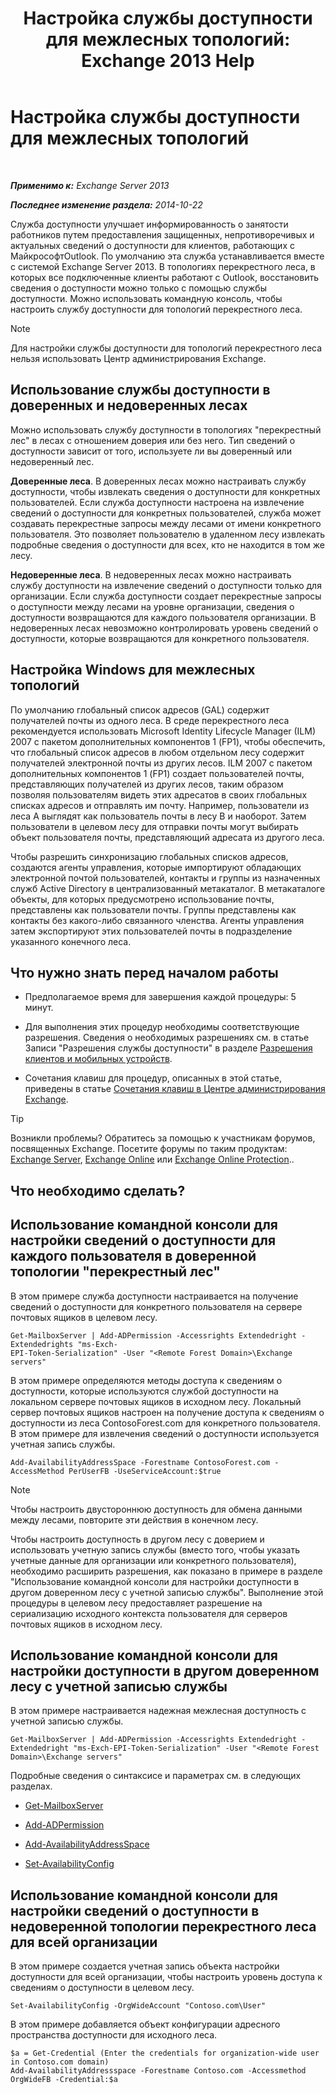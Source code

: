﻿---
title: 'Настройка службы доступности для межлесных топологий: Exchange 2013 Help'
TOCTitle: Настройка службы доступности для межлесных топологий
ms:assetid: f1e7d407-f0d3-47a7-8cc3-03c5980445d5
ms:mtpsurl: https://technet.microsoft.com/ru-ru/library/Bb125182(v=EXCHG.150)
ms:contentKeyID: 52061287
ms.date: 04/30/2018
mtps_version: v=EXCHG.150
ms.translationtype: HT
---

# Настройка службы доступности для межлесных топологий

 

_**Применимо к:** Exchange Server 2013_

_**Последнее изменение раздела:** 2014-10-22_

Служба доступности улучшает информированность о занятости работников путем предоставления защищенных, непротиворечивых и актуальных сведений о доступности для клиентов, работающих с МайкрософтOutlook. По умолчанию эта служба устанавливается вместе с системой Exchange Server 2013. В топологиях перекрестного леса, в которых все подключенные клиенты работают с Outlook, восстановить сведения о доступности можно только с помощью службы доступности. Можно использовать командную консоль, чтобы настроить службу доступности для топологий перекрестного леса.

> [!NOTE]  
> Для настройки службы доступности для топологий перекрестного леса нельзя использовать Центр администрирования Exchange.


## Использование службы доступности в доверенных и недоверенных лесах

Можно использовать службу доступности в топологиях "перекрестный лес" в лесах с отношением доверия или без него. Тип сведений о доступности зависит от того, используете ли вы доверенный или недоверенный лес.

**Доверенные леса**. В доверенных лесах можно настраивать службу доступности, чтобы извлекать сведения о доступности для конкретных пользователей. Если служба доступности настроена на извлечение сведений о доступности для конкретных пользователей, служба может создавать перекрестные запросы между лесами от имени конкретного пользователя. Это позволяет пользователю в удаленном лесу извлекать подробные сведения о доступности для всех, кто не находится в том же лесу.

**Недоверенные леса**. В недоверенных лесах можно настраивать службу доступности на извлечение сведений о доступности только для организации. Если служба доступности создает перекрестные запросы о доступности между лесами на уровне организации, сведения о доступности возвращаются для каждого пользователя организации. В недоверенных лесах невозможно контролировать уровень сведений о доступности, которые возвращаются для конкретного пользователя.

## Настройка Windows для межлесных топологий

По умолчанию глобальный список адресов (GAL) содержит получателей почты из одного леса. В среде перекрестного леса рекомендуется использовать Microsoft Identity Lifecycle Manager (ILM) 2007 с пакетом дополнительных компонентов 1 (FP1), чтобы обеспечить, что глобальный список адресов в любом отдельном лесу содержит получателей электронной почты из других лесов. ILM 2007 с пакетом дополнительных компонентов 1 (FP1) создает пользователей почты, представляющих получателей из других лесов, таким образом позволяя пользователям видеть этих адресатов в своих глобальных списках адресов и отправлять им почту. Например, пользователи из леса A выглядят как пользователь почты в лесу B и наоборот. Затем пользователи в целевом лесу для отправки почты могут выбирать объект пользователя почты, представляющий адресата из другого леса.

Чтобы разрешить синхронизацию глобальных списков адресов, создаются агенты управления, которые импортируют обладающих электронной почтой пользователей, контакты и группы из назначенных служб Active Directory в централизованный метакаталог. В метакаталоге объекты, для которых предусмотрено использование почты, представлены как пользователи почты. Группы представлены как контакты без какого-либо связанного членства. Агенты управления затем экспортируют этих пользователей почты в подразделение указанного конечного леса.

## Что нужно знать перед началом работы

  - Предполагаемое время для завершения каждой процедуры: 5 минут.

  - Для выполнения этих процедур необходимы соответствующие разрешения. Сведения о необходимых разрешениях см. в статье Записи "Разрешения службы доступности" в разделе [Разрешения клиентов и мобильных устройств](clients-and-mobile-devices-permissions-exchange-2013-help.md).

  - Сочетания клавиш для процедур, описанных в этой статье, приведены в статье [Сочетания клавиш в Центре администрирования Exchange](keyboard-shortcuts-in-the-exchange-admin-center-exchange-online-protection-help.md).

> [!TIP]  
> Возникли проблемы? Обратитесь за помощью к участникам форумов, посвященных Exchange. Посетите форумы по таким продуктам: <a href="https://go.microsoft.com/fwlink/p/?linkid=60612">Exchange Server</a>, <a href="https://go.microsoft.com/fwlink/p/?linkid=267542">Exchange Online</a> или <a href="https://go.microsoft.com/fwlink/p/?linkid=285351">Exchange Online Protection</a>..


## Что необходимо сделать?

## Использование командной консоли для настройки сведений о доступности для каждого пользователя в доверенной топологии "перекрестный лес"

В этом примере служба доступности настраивается на получение сведений о доступности для конкретного пользователя на сервере почтовых ящиков в целевом лесу.

    Get-MailboxServer | Add-ADPermission -Accessrights Extendedright -Extendedrights "ms-Exch-
    EPI-Token-Serialization" -User "<Remote Forest Domain>\Exchange servers"

В этом примере определяются методы доступа к сведениям о доступности, которые используются службой доступности на локальном сервере почтовых ящиков в исходном лесу. Локальный сервер почтовых ящиков настроен на получение доступа к сведениям о доступности из леса ContosoForest.com для конкретного пользователя. В этом примере для извлечения сведений о доступности используется учетная запись службы.

    Add-AvailabilityAddressSpace -Forestname ContosoForest.com -AccessMethod PerUserFB -UseServiceAccount:$true

> [!NOTE]  
> Чтобы настроить двустороннюю доступность для обмена данными между лесами, повторите эти действия в конечном лесу.


Чтобы настроить доступность в другом лесу с доверием и использовать учетную запись службы (вместо того, чтобы указать учетные данные для организации или конкретного пользователя), необходимо расширить разрешения, как показано в примере в разделе "Использование командной консоли для настройки доступности в другом доверенном лесу с учетной записью службы". Выполнение этой процедуры в целевом лесу предоставляет разрешение на сериализацию исходного контекста пользователя для серверов почтовых ящиков в исходном лесу.

## Использование командной консоли для настройки доступности в другом доверенном лесу с учетной записью службы

В этом примере настраивается надежная межлесная доступность с учетной записью службы.

    Get-MailboxServer | Add-ADPermission -Accessrights Extendedright -Extendedright "ms-Exch-EPI-Token-Serialization" -User "<Remote Forest Domain>\Exchange servers"

Подробные сведения о синтаксисе и параметрах см. в следующих разделах.

  - [Get-MailboxServer](https://technet.microsoft.com/ru-ru/library/bb123539\(v=exchg.150\))

  - [Add-ADPermission](https://technet.microsoft.com/ru-ru/library/bb124403\(v=exchg.150\))

  - [Add-AvailabilityAddressSpace](https://technet.microsoft.com/ru-ru/library/bb124122\(v=exchg.150\))

  - [Set-AvailabilityConfig](https://technet.microsoft.com/ru-ru/library/bb124103\(v=exchg.150\))

## Использование командной консоли для настройки сведений о доступности в недоверенной топологии перекрестного леса для всей организации

В этом примере создается учетная запись объекта настройки доступности для всей организации, чтобы настроить уровень доступа к сведениям о доступности в целевом лесу.

    Set-AvailabilityConfig -OrgWideAccount "Contoso.com\User"

В этом примере добавляется объект конфигурации адресного пространства доступности для исходного леса.

    $a = Get-Credential (Enter the credentials for organization-wide user in Contoso.com domain)
    Add-AvailabilityAddressspace -Forestname Contoso.com -Accessmethod OrgWideFB -Credential:$a

